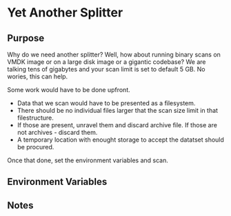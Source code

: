 # Yet Another Splitter
## Purpose

Why do we need another splitter? Well, how about running binary scans on VMDK image or on a large disk image or a gigantic codebase?
We are talking tens of gigabytes and your scan limit is set to default 5 GB. No wories, this can help.

Some work would have to be done upfront. 

* Data that we scan would have to be presented as a filesystem.
* There should be no individual files larger that the scan size limit in that filestructure.
* If those are present, unravel them and discard archive file. If those are not archives - discard them.
* A temporary location with enought storage to accept the datatset should be procured.

Once that done, set the environment variables and scan.

## Environment Variables

## Notes
